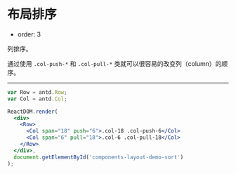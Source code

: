 # 布局排序

- order: 3 

列排序。

通过使用 `.col-push-*` 和 `.col-pull-*` 类就可以很容易的改变列（column）的顺序。

---

````jsx
var Row = antd.Row;
var Col = antd.Col;

ReactDOM.render(
  <div>
    <Row>
      <Col span="18" push="6">.col-18 .col-push-6</Col>
      <Col span="6" pull="18">.col-6 .col-pull-18</Col>
    </Row>
  </div>,
  document.getElementById('components-layout-demo-sort')
);
````